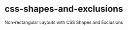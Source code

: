 css-shapes-and-exclusions
=========================

Non-rectangular Layouts with CSS Shapes and Exclusions
